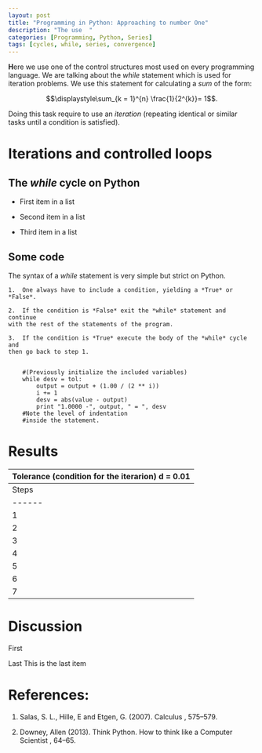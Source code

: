 ```yaml
---
layout: post
title: "Programming in Python: Approaching to number One"
description: "The use  "
categories: [Programming, Python, Series] 
tags: [cycles, while, series, convergence]
---
```


**H**ere we use one of the control structures most used on every
programming language. We are talking about the *while* statement which
is used for iteration problems. We use this statement for
calculating a *sum* of the form:
<center>
$$\displaystyle\sum_{k = 1}^{n} \frac{1}{2^{k}}= 1$$. 
</center>

Doing this task require to 
use an *iteration* (repeating identical or similar tasks until a condition is satisfied).

Iterations and controlled loops
===============================

The *while* cycle on Python
---------------------------

-   First item in a list

-   Second item in a list

-   Third item in a list

Some code
---------

The syntax of a *while* statement is very simple but strict on Python.

    1.  One always have to include a condition, yielding a *True* or
    *False*.

    2.  If the condition is *False* exit the *while* statement and continue
    with the rest of the statements of the program.

    3.  If the condition is *True* execute the body of the *while* cycle and
    then go back to step 1.

<code>
    #(Previously initialize the included variables)
    while desv = tol:
        output = output + (1.00 / (2 ** i)) 
        i += 1             
        desv = abs(value - output)
        print "1.0000 -", output, " = ", desv
    #Note the level of indentation
    #inside the statement.
</code>

Results
=======
|Tolerance (condition for the iterarion) d = 0.01|
|------------------------------------------------|
|Steps | Output | Tol.|
|------|:------:|....:|
|1 | 0.5 | 0.5|
|2 | 0.75 | 0.25|
|3 | 0.875 | 0.125|
|4 | 0.9375 | 0.0625|
|5 | 0.96875 | 0.03125|
|6 | 0.984375 | 0.015625|
|7 | 0.9921875 | 0.0078125|

Discussion
==========

First

Last
   This is the last item

References:
==========

1. Salas, S. L., Hille, E and Etgen, G. (2007). Calculus , 575–579.

2. Downey, Allen (2013). Think Python. How to think like a Computer
Scientist , 64–65.
